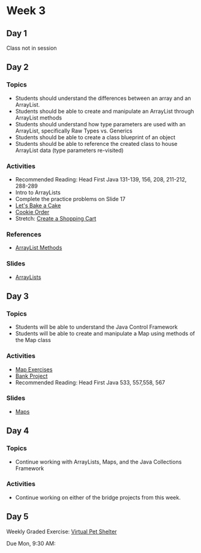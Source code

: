 # Week 3

## Day 1

Class not in session

## Day 2

### Topics

*   Students should understand the differences between an array and an ArrayList.
*   Students should be able to create and manipulate an ArrayList through ArrayList methods
*   Students should understand how type parameters are used with an ArrayList, specifically Raw Types vs. Generics
*   Students should be able to create a class blueprint of an object
*   Students should be able to reference the created class to house ArrayList data (type parameters re-visited)

### Activities

*   Recommended Reading: Head First Java 131-139, 156, 208, 211-212, 288-289
*   Intro to ArrayLists
*   Complete the practice problems on Slide 17
*   [Let's Bake a Cake](https://wecancodeit.github.io/java-exercises/fundamentals-practice-problems/array-lists)
*   [Cookie Order](https://wecancodeit.github.io/java-exercises/cookie-orders)
*   Stretch: [Create a Shopping Cart](https://wecancodeit.github.io/java-exercises/shopping-cart)

### References

*   [ArrayList Methods](https://docs.oracle.com/javase/8/docs/api/java/util/ArrayList.html)

### Slides

*   [ArrayLists](https://wecancodeit.github.io/java-slides/objects/arraylists/)

## Day 3

### Topics

*   Students will be able to understand the Java Control Framework
*   Students will be able to create and manipulate a Map using methods of the Map class

### Activities

*   [Map Exercises](https://wecancodeit.github.io/java-exercises/fundamentals-practice-problems/maps)
*   [Bank Project](https://wecancodeit.github.io/java-exercises/bank-teller)
*   Recommended Reading: Head First Java 533, 557,558, 567

### Slides

*   [Maps](https://wecancodeit.github.io/java-slides/objects/maps/)

## Day 4

### Topics

*   Continue working with ArrayLists, Maps, and the Java Collections Framework

### Activities

*   Continue working on either of the bridge projects from this week.

## Day 5

Weekly Graded Exercise: [Virtual Pet Shelter](https://github.com/WeCanCodeIT/java-exercises/tree/master/virtual-pet-shelter)

Due Mon, 9:30 AM:

